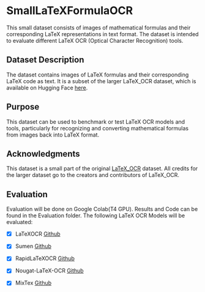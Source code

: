 # SmallLaTeXFormulaOCR

This small dataset consists of images of mathematical formulas and their corresponding LaTeX representations in text format. The dataset is intended to evaluate different LaTeX OCR (Optical Character Recognition) tools.

## Dataset Description

The dataset contains images of LaTeX formulas and their corresponding LaTeX code as text. It is a subset of the larger LaTeX_OCR dataset, which is available on Hugging Face [here](https://huggingface.co/datasets/linxy/LaTeX_OCR/viewer/default/train?p=4).

## Purpose

This dataset can be used to benchmark or test LaTeX OCR models and tools, particularly for recognizing and converting mathematical formulas from images back into LaTeX format.

## Acknowledgments

This dataset is a small part of the original [LaTeX_OCR](https://huggingface.co/datasets/linxy/LaTeX_OCR/viewer/default/train?p=4) dataset. All credits for the larger dataset go to the creators and contributors of LaTeX_OCR.

## Evaluation

Evaluation will be done on Google Colab(T4 GPU). Results and Code can be found in the Evaluation folder. 
The following LaTeX OCR Models will be evaluated:
- [X] LaTeXOCR [Github](https://github.com/lukas-blecher/LaTeX-OCR)
- [X] Sumen [Github](https://github.com/hoang-quoc-trung/sumen)
- [X] RapidLaTeXOCR [Github](https://github.com/RapidAI/RapidLaTeXOCR)
- [X] Nougat-LaTeX-OCR [Github](https://github.com/NormXU/nougat-latex-ocr) 
- [X] MixTex [Github](https://github.com/RQLuo/MixTeX-Latex-OCR?tab=readme-ov-file)

